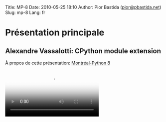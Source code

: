 Title: MP-8
Date: 2010-05-25 18:10
Author: Pior Bastida (pior@pbastida.net)
Slug: mp-8
Lang: fr

Présentation principale
=======================

Alexandre Vassalotti: CPython module extension
----------------------------------------------

À propos de cette présentation: [Montréal-Python 8][]   

<video controls poster="http://montrealpython.org/videos/Montreal-Python-8-Alexandre-Vassalotti-CPython-module-extension.jpg">
<source src="http://montrealpython.org/videos/Montreal-Python-8-Alexandre-Vassalotti-CPython-module-extension.ogg" type="video/ogg"></source>
<source src="http://montrealpython.org/videos/Montreal-Python-8-Alexandre-Vassalotti-CPython-module-extension.mp4" type="video/mp4"></source>
Your browser doesn't support HTML5. Please use the download link. If you
use Safari and want to use a libre format, install the Xiph QuickTime
Component at http://www.xiph.org/quicktime </video>

  [Montréal-Python 8]: http://wiki.montrealpython.org/index.php/Montréal-Python_8
